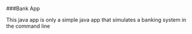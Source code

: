 ###Bank App

This java app is only a simple java app that simulates a banking system in the command line